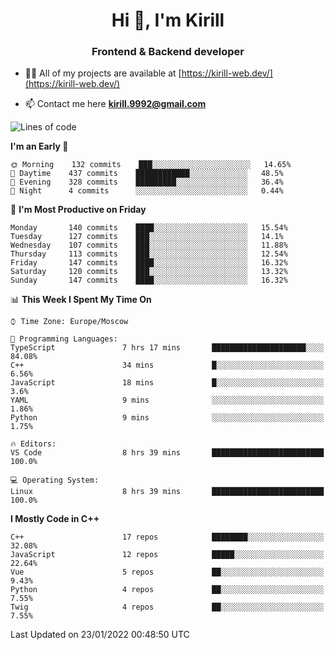 <h1 align="center">Hi 👋, I'm Kirill</h1>
<h3 align="center">Frontend & Backend developer</h3>

- 👨‍💻 All of my projects are available at [https://kirill-web.dev/](https://kirill-web.dev/)

- 📫 Contact me here **kirill.9992@gmail.com**











<!--START_SECTION:waka-->
![Lines of code](https://img.shields.io/badge/From%20Hello%20World%20I%27ve%20Written-520%20Thousand%20lines%20of%20code-blue)

**I'm an Early 🐤** 

```text
🌞 Morning    132 commits    ███░░░░░░░░░░░░░░░░░░░░░░   14.65% 
🌆 Daytime    437 commits    ████████████░░░░░░░░░░░░░   48.5% 
🌃 Evening    328 commits    █████████░░░░░░░░░░░░░░░░   36.4% 
🌙 Night      4 commits      ░░░░░░░░░░░░░░░░░░░░░░░░░   0.44%

```
📅 **I'm Most Productive on Friday** 

```text
Monday       140 commits    ████░░░░░░░░░░░░░░░░░░░░░   15.54% 
Tuesday      127 commits    ███░░░░░░░░░░░░░░░░░░░░░░   14.1% 
Wednesday    107 commits    ███░░░░░░░░░░░░░░░░░░░░░░   11.88% 
Thursday     113 commits    ███░░░░░░░░░░░░░░░░░░░░░░   12.54% 
Friday       147 commits    ████░░░░░░░░░░░░░░░░░░░░░   16.32% 
Saturday     120 commits    ███░░░░░░░░░░░░░░░░░░░░░░   13.32% 
Sunday       147 commits    ████░░░░░░░░░░░░░░░░░░░░░   16.32%

```


📊 **This Week I Spent My Time On** 

```text
⌚︎ Time Zone: Europe/Moscow

💬 Programming Languages: 
TypeScript               7 hrs 17 mins       █████████████████████░░░░   84.08% 
C++                      34 mins             █░░░░░░░░░░░░░░░░░░░░░░░░   6.56% 
JavaScript               18 mins             █░░░░░░░░░░░░░░░░░░░░░░░░   3.6% 
YAML                     9 mins              ░░░░░░░░░░░░░░░░░░░░░░░░░   1.86% 
Python                   9 mins              ░░░░░░░░░░░░░░░░░░░░░░░░░   1.75%

🔥 Editors: 
VS Code                  8 hrs 39 mins       █████████████████████████   100.0%

💻 Operating System: 
Linux                    8 hrs 39 mins       █████████████████████████   100.0%

```

**I Mostly Code in C++** 

```text
C++                      17 repos            ████████░░░░░░░░░░░░░░░░░   32.08% 
JavaScript               12 repos            █████░░░░░░░░░░░░░░░░░░░░   22.64% 
Vue                      5 repos             ██░░░░░░░░░░░░░░░░░░░░░░░   9.43% 
Python                   4 repos             ██░░░░░░░░░░░░░░░░░░░░░░░   7.55% 
Twig                     4 repos             ██░░░░░░░░░░░░░░░░░░░░░░░   7.55%

```



 Last Updated on 23/01/2022 00:48:50 UTC
<!--END_SECTION:waka-->
